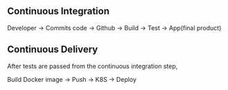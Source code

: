 
## Continuous Integration
Developer -> Commits code -> Github -> Build -> Test -> App(final product)

## Continuous Delivery
After tests are passed from the continuous integration step, 

Build Docker image -> Push -> K8S -> Deploy
